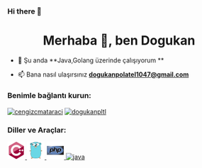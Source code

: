 ### Hi there 👋
<h1 align="center">Merhaba 👋, ben Dogukan</h1>


- 🔭 Şu anda **Java,Golang üzerinde çalışıyorum **

- 📫 Bana nasıl ulaşırsınız **dogukanpolatel1047@gmail.com**


<h3 align="left">Benimle bağlantı kurun:</h3>
<p align="left" >
 <a href="https://www.linkedin.com/in/dogukanpolatel2/" target="blank" rel=”noopener”><img align="center" src="https://velanovascular.com/wp-content/uploads/2020/06/LinkedIn.png" alt="cengizcmataraci" height="30" width="30" /></a>
<a href="https://instagram.com/dogukanpltl" target="boş"><img align="center" src="https://raw.githubusercontent.com/rahuldkjain/github-profile-readme-generator /master/src/images/icons/Social/instagram.svg" alt="dogukanpltl" height="30" width="40" /></a>
</p>

<h3 align="left">Diller ve Araçlar:</h3>
 <a href="https://www.w3schools. com/cpp/" target="_blank" rel="noreferrer"> <img src="https://raw.githubusercontent.com/devicons/devicon/master/icons/cplusplus/cplusplus-original.svg" alt=" cplusplus" width="40" height="40"/> </a> <a href="https://golang.org" target="_blank" rel="noreferrer"> <img src="https://raw.githubusercontent.com/devicons/devicon/master/icons/go/go-original.svg" alt="go" width="40" height="40"/> </a> <a href="https://www.php.net" target="_blank" rel="noreferrer "> <img src="https://raw.githubusercontent.com/devicons/devicon/master/icons/php/php-original.svg" alt="php" width="40" height="40"/> </a> 
<a href="https://docs.oracle.com/en/java/" target="_blank" rel=”noopener”> <img src="https://seeklogo.com/images/J/java-logo-7833D1D21A-seeklogo.com.png" alt="java" width="30" height="30"/> </a> 



